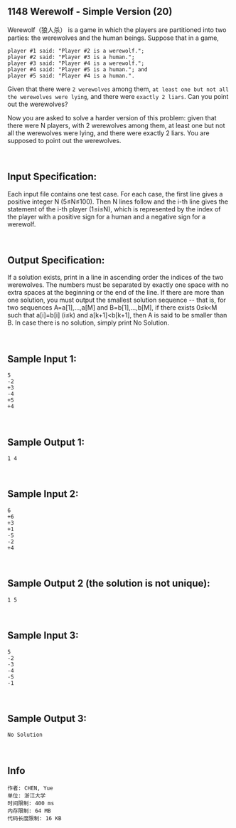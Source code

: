 ##	1148 Werewolf - Simple Version (20)

Werewolf（狼人杀） is a game in which the players are partitioned into two parties: the werewolves and the human beings. Suppose that in a game,

	player #1 said: "Player #2 is a werewolf.";
	player #2 said: "Player #3 is a human.";
	player #3 said: "Player #4 is a werewolf.";
	player #4 said: "Player #5 is a human."; and
	player #5 said: "Player #4 is a human.".

Given that there were `2 werewolves` among them, `at least one but not all the werewolves were lying`, and there were `exactly 2 liars`. Can you point out the werewolves?

Now you are asked to solve a harder version of this problem: given that there were N players, with 2 werewolves among them, at least one but not all the werewolves were lying, and there were exactly 2 liars. You are supposed to point out the werewolves.

<br>

##	Input Specification:

Each input file contains one test case. For each case, the first line gives a positive integer N (5≤N≤100). Then N lines follow and the i-th line gives the statement of the i-th player (1≤i≤N), which is represented by the index of the player with a positive sign for a human and a negative sign for a werewolf.

<br>

##	Output Specification:

If a solution exists, print in a line in ascending order the indices of the two werewolves. The numbers must be separated by exactly one space with no extra spaces at the beginning or the end of the line. If there are more than one solution, you must output the smallest solution sequence -- that is, for two sequences A=a[1],...,a[M] and B=b[1],...,b[M], if there exists 0≤k<M such that a[i]=b[i] (i≤k) and a[k+1]<b[k+1], then A is said to be smaller than B. In case there is no solution, simply print No Solution.

<br>

##	Sample Input 1:

	5
	-2
	+3
	-4
	+5
	+4

<br>

##	Sample Output 1:

	1 4

<br>

##	Sample Input 2:

	6
	+6
	+3
	+1
	-5
	-2
	+4

<br>

##	Sample Output 2 (the solution is not unique):

	1 5

<br>

##	Sample Input 3:

	5
	-2
	-3
	-4
	-5
	-1

<br>

##	Sample Output 3:

	No Solution

<br>

##	Info

	作者: CHEN, Yue
	单位: 浙江大学
	时间限制: 400 ms
	内存限制: 64 MB
	代码长度限制: 16 KB
	
<br>
